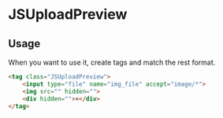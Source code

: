 # JSUploadPreview 
## Usage
When you want to use it, create tags and match the rest format.
```html
<tag class="JSUploadPreview">
	<input type="file" name="img_file" accept="image/*">
	<img src="" hidden="">
    <div hidden="">×</div>
</tag>
```
